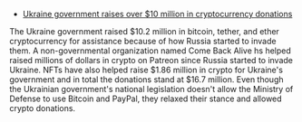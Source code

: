 * [Ukraine government raises over $10 million in cryptocurrency donations](https://www.cnbc.com/2022/02/27/ukraine-government-raises-over-10-million-in-cryptocurrency-donations.html)

The Ukraine government raised $10.2 million in bitcoin, tether, and ether cryptocurrency
for assistance because of how Russia started to invade them.
A non-governmental organization named Come Back Alive hs helped raised millions of dollars
in crypto on Patreon since Russia started to invade Ukraine.
NFTs have also helped raise $1.86 million in crypto for Ukraine's government and in total the donations stand at $16.7 million.
Even though the Ukrainian government's national legislation doesn't allow the Ministry of Defense to use Bitcoin and PayPal, they relaxed their stance and allowed crypto donations.
